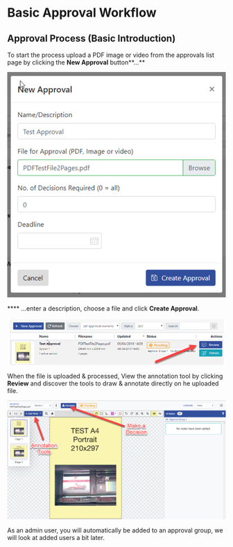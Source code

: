 # Basic Approval Workflow

## Approval Process \(Basic Introduction\)

To start the process upload a PDF image or video from the approvals list page by clicking the **New Approval** button**...**

![New Approval Popup from Approvals List page](../.gitbook/assets/newapprovalpopup.png)

 **** ...enter a description, choose a file and click **Create Approval**.

![Click review to open the annotation tool](../.gitbook/assets/clickreviewfromapprovalslist.png)

When the file is uploaded & processed, View the annotation tool by clicking **Review** and discover the tools to draw & annotate directly on he uploaded file.

![](../.gitbook/assets/annotationtoolprimarybuttons.png)

As an admin user, you will automatically be added to an approval group, we will look at added users a bit later.

